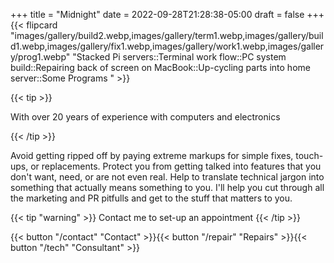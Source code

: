 +++
title = "Midnight"
date = 2022-09-28T21:28:38-05:00
draft = false
+++
{{< flipcard "images/gallery/build2.webp,images/gallery/term1.webp,images/gallery/build1.webp,images/gallery/fix1.webp,images/gallery/work1.webp,images/gallery/prog1.webp" "Stacked Pi servers::Terminal work flow::PC system build::Repairing back of screen on MacBook::Up-cycling parts into home server::Some Programs " >}}

{{< tip >}}

With over 20 years of experience with computers and electronics

{{< /tip >}}

Avoid getting ripped off by paying extreme markups for simple fixes, touch-ups, or replacements. Protect you from getting talked into features that you don't want, need, or are not even real. Help to translate technical jargon into something that actually means something to you. I'll help you cut through all the marketing and PR pitfulls and get to the stuff that matters to you.

{{< tip "warning" >}}
Contact me to set-up an appointment
{{< /tip >}}

{{< button "/contact" "Contact" >}}{{< button "/repair" "Repairs" >}}{{< button "/tech" "Consultant" >}}
